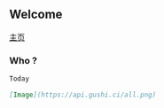 ## Welcome
[主页](https://ninepenny.GITHUB.IO) 


### Who ?



```markdown
Today

[Image](https://api.gushi.ci/all.png)
```

